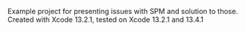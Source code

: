 Example project for presenting issues with SPM and solution to those.
Created with Xcode 13.2.1, tested on Xcode 13.2.1 and 13.4.1